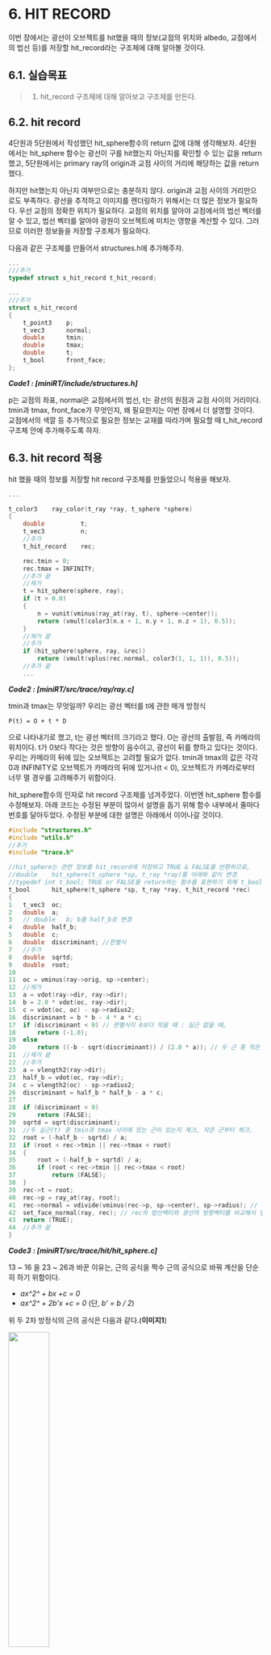 # 6. HIT RECORD

이번 장에서는 광선이 오브젝트를 hit했을 때의 정보(교점의 위치와 albedo, 교점에서의 법선 등)를 저장할 hit_record라는 구조체에 대해 알아볼 것이다.

## 6.1. 실습목표
>
> 1. hit_record 구조체에 대해 알아보고 구조체를 만든다.
>

## 6.2. hit record

4단원과 5단원에서 작성했던 hit_sphere함수의 return 값에 대해 생각해보자. 4단원에서는 hit_sphere 함수는 광선이 구를 hit했는지 아닌지를 확인할 수 있는 값을 return 했고, 5단원에서는 primary ray의 origin과 교점 사이의 거리에 해당하는 값을 return 했다.

하지만 hit했는지 아닌지 여부만으로는 충분하지 않다. origin과 교점 사이의 거리만으로도 부족하다. 광선을 추적하고 이미지를 렌더링하기 위해서는 더 많은 정보가 필요하다. 우선 교점의 정확한 위치가 필요하다. 교점의 위치를 알아야 교점에서의 법선 벡터를 알 수 있고, 법선 벡터를 알아야 광원이 오브젝트에 미치는 영향을 계산할 수 있다. 그러므로 이러한 정보들을 저장할 구조체가 필요하다.

다음과 같은 구조체를 만들어서 structures.h에 추가해주자.
```c
...
///추가
typedef struct s_hit_record t_hit_record;

...
///추가
struct s_hit_record
{
    t_point3    p;
    t_vec3      normal;
    double      tmin;
    double      tmax;
    double      t;
    t_bool      front_face;
};
```

***Code1 : [miniRT/include/structures.h]***

p는 교점의 좌표, normal은 교점에서의 법선, t는 광선의 원점과 교점 사이의 거리이다. tmin과 tmax, front_face가 무엇인지, 왜 필요한지는 이번 장에서 더 설명할 것이다. 교점에서의 색깔 등 추가적으로 필요한 정보는 교재를 따라가며 필요할 때 t_hit_record 구조체 안에 추가해주도록 하자.

## 6.3. hit record 적용

hit 했을 때의 정보를 저장할 hit record 구조체를 만들었으니 적용을 해보자.

```c
...

t_color3    ray_color(t_ray *ray, t_sphere *sphere)
{
    double          t;
    t_vec3          n;
    //추가
    t_hit_record    rec;

    rec.tmin = 0;
    rec.tmax = INFINITY;
    //추가 끝
    //제거
    t = hit_sphere(sphere, ray);
    if (t > 0.0)
    {
        n = vunit(vminus(ray_at(ray, t), sphere->center));
        return (vmult(color3(n.x + 1, n.y + 1, n.z + 1), 0.5));
    }
    //제거 끝
    //추가
    if (hit_sphere(sphere, ray, &rec))
        return (vmult(vplus(rec.normal, color3(1, 1, 1)), 0.5));
    //추가 끝
    ...
```

***Code2 : [miniRT/src/trace/ray/ray.c]***

tmin과 tmax는 무엇일까? 우리는 광선 벡터를 t에 관한 매개 방정식

`P(t) = O + t * D`

으로 나타내기로 했고, t는 광선 벡터의 크기라고 했다. O는 광선의 출발점, 즉 카메라의 위치이다. t가 0보다 작다는 것은 방향이 음수이고, 광선이 뒤를 향하고 있다는 것이다. 우리는 카메라의 뒤에 있는 오브젝트는 고려할 필요가 없다. tmin과 tmax의 값은 각각 0과 INFINITY로 오브젝트가 카메라의 뒤에 있거나(t < 0), 오브젝트가 카메라로부터 너무 멀 경우를 고려해주기 위함이다.

hit_sphere함수의 인자로 hit record 구조체를 넘겨주었다. 이번엔 hit_sphere 함수를 수정해보자. 아래 코드는 수정된 부분이 많아서 설명을 돕기 위해 함수 내부에서 줄마다 번호를 달아두었다. 수정된 부분에 대한 설명은 아래에서 이어나갈 것이다.

```c
#include "structures.h"
#include "utils.h"
//추가
#include "trace.h"

//hit_sphere는 관련 정보를 hit_record에 저장하고 TRUE & FALSE를 반환하므로,
//double    hit_sphere(t_sphere *sp, t_ray *ray)를 아래와 같이 변경
//typedef int t_bool; TRUE or FALSE를 return하는 함수를 표현하기 위해 t_bool 사용
t_bool      hit_sphere(t_sphere *sp, t_ray *ray, t_hit_record *rec)
{
1   t_vec3  oc;
2   double  a;
3   // double   b; b를 half_b로 변경
4   double  half_b;
5   double  c;
6   double  discriminant; //판별식
7   //추가
8   double  sqrtd;
9   double  root;
10
11  oc = vminus(ray->orig, sp->center);
12  //제거
13  a = vdot(ray->dir, ray->dir);
14  b = 2.0 * vdot(oc, ray->dir);
15  c = vdot(oc, oc) - sp->radius2;
16  discriminant = b * b - 4 * a * c;
17  if (discriminant < 0) // 판별식이 0보다 작을 때 : 실근 없을 때,
18      return (-1.0);
19  else
20      return ((-b - sqrt(discriminant)) / (2.0 * a)); // 두 근 중 작은 근
21  //제거 끝
22  //추가
23  a = vlength2(ray->dir);
23  half_b = vdot(oc, ray->dir);
24  c = vlength2(oc) - sp->radius2;
26  discriminant = half_b * half_b - a * c;
27
28  if (discriminant < 0)
29      return (FALSE);
30  sqrtd = sqrt(discriminant);
31  //두 실근(t) 중 tmin과 tmax 사이에 있는 근이 있는지 체크, 작은 근부터 체크.
32  root = (-half_b - sqrtd) / a;
33  if (root < rec->tmin || rec->tmax < root)
34  {
35      root = (-half_b + sqrtd) / a;
36      if (root < rec->tmin || rec->tmax < root)
37          return (FALSE);
38  }
39  rec->t = root;
40  rec->p = ray_at(ray, root);
41  rec->normal = vdivide(vminus(rec->p, sp->center), sp->radius); // 정규화된 법선 벡터.
42  set_face_normal(ray, rec); // rec의 법선벡터와 광선의 방향벡터를 비교해서 앞면인지 뒷면인지 t_bool 값으로 저장.
43  return (TRUE);
44  //추가 끝
}
```

***Code3 : [miniRT/src/trace/hit/hit_sphere.c]***

13 ~ 16 을 23 ~ 26과 바꾼 이유는, 근의 공식을 짝수 근의 공식으로 바꿔 계산을 단순히 하기 위함이다.

- *ax^2^ + bx +c = 0*
- *ax^2^ + 2b'x +c = 0*
(단, *b' = b / 2*)

위 두 2차 방정식의 근의 공식은 다음과 같다.(**이미지1**)

<img src = "./images/06_image1.png" width="40%">

**이미지1. 근의 공식, 짝수 근의 공식**

30번부터 38번줄을 추가해 준 이유를 살펴보자.
```c
30  sqrtd = sqrt(discriminant);
31  //두 실근(t) 중 tmin과 tmax 사이에 있는 근이 있는지 체크, 작은 근부터 체크.
32  root = (-half_b - sqrtd) / a; // 두 근(t) 중 작은 근(t)부터 고려.
33  if (root < rec->tmin || rec->tmax < root) 작은 t가 tmin보다 작거나 tmax보다 큰 경우
34  {
35      root = (-half_b + sqrtd) / a; 큰 근(t)가 tmin보다 작은지, tmax보다 큰지 체크.
36      if (root < rec->tmin || rec->tmax < root) 큰 근조차 tmin보다 작다면 hit하지 않은 것이므로 FALSE를 반환.
37          return (FALSE);
38  }
```

광선이 오브젝트를 관통한다면 두 개의 교점이 생길 것이고, 카메라에는 가까운 교점에 해당하는 부분만 보일 것이다. 그런데 왜 두 교점을 모두 고려해줬을까? 어떤 구가 카메라를 둘러싸고 있다고 생각해보자. 그럼 두 근 중 작은 근은 카메라의 뒤쪽에 있는 것이고, 두 근 중 큰 근이 카메라의 앞에 있게 될 것이다. 위와 같은 경우를 고려해주기 위해 두 근을 모두 확인하는 것이다.

```c
39  rec->t = root;
40  rec->p = ray_at(ray, root);
41  rec->normal = vdivide(vminus(rec->p, sp->center), sp->radius); // 정규화된 법선 벡터.
42  set_face_normal(ray, rec); // rec의 법선벡터와 광선의 방향벡터를 비교해서 앞면인지 뒷면인지 t_bool 값으로 저장.
43  return (TRUE);
```

39 ~ 41은 hit record 구조체인 rec에 필요한 정보들을 저장하는 것이다.

42의 set_face_normal(ray, rec)은 위에서 언급한, 구가 카메라를 둘러싸고 있는 경우를 고려하기 위함이다. 카메라가 구의 안쪽에 있다면 광선과 법선은 같은 방향을 향하게 될 것이다. 그러나 오브젝트와 광원 간의 상호작용을 계산하기 위해서는 법선과 광선이 항상 반대방향을 향하고 있어야 한다. 그러므로 법선이 광선을 반대 방향인지를 확인하는 함수를 추가했다.

```c
#include "trace.h"

void    set_face_normal(t_ray *r, t_hit_record *rec)
{
    // 광선의 방향벡터와 교점의 법선벡터의 내적이 음수이면 광선은 앞면(객체의)에 hit 한 것이다
    rec->front_face = vdot(r->dir, rec->normal) < 0;
    // 광선의 앞면에 hit 면 그대로 아니면 법선을 반대로 뒤집는다. (항상 광선 방향벡터와 법선 벡터를 반대인 상태로 사용하기위해)
    rec->normal = (rec->front_face) ? rec->normal : vmult(rec->normal, -1);
}
```

***Code4 : [miniRT/src/trace/hit/normal.c]***

지금까지 변경 또는 추가한 함수를 헤더 파일에 반영해주자.

```c
...
// trace/hit/
//double        hit_sphere(t_sphere *sp, t_ray *ray); 아래로 변경
t_bool      hit_sphere(t_sphere *sp, t_ray *ray, t_hit_record *rec);
void        set_face_normal(t_ray *r, t_hit_record *rec);

#endif
```
***Code5 : [miniRT/include/trace.h]***

코드 수정 후 출력 결과물은 05번과 같아야 한다. 혹시 결과가 다르다면 다르게 작성한 부분이 있는지 확인해보자. 다음 장에서는 한 광선이 여러개의 물체를 지나는 경우를 생각해보자.
